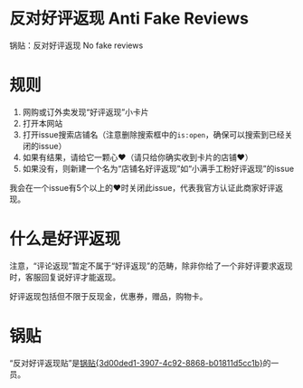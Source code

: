 # 反对好评返现 Anti Fake Reviews
锅贴：反对好评返现 No fake reviews

# 规则
1. 网购或订外卖发现“好评返现”小卡片
2. 打开本网站
3. 打开issue搜索店铺名（注意删除搜索框中的`is:open`，确保可以搜索到已经关闭的issue）
4. 如果有结果，请给它一颗心:heart:（请只给你确实收到卡片的店铺❤️）
5. 如果没有，则新建一个名为“店铺名好评返现”如“小满手工粉好评返现”的issue

我会在一个issue有5个以上的:heart:时关闭此issue，代表我官方认证此商家好评返现。

# 什么是好评返现

注意，“评论返现”暂定不属于“好评返现”的范畴，除非你给了一个非好评要求返现时，客服回复说好评才能返现。

好评返现包括但不限于反现金，优惠券，赠品，购物卡。

# 锅贴
“反对好评返现贴”是[锅贴{3d00ded1-3907-4c92-8868-b01811d5cc1b}](https://github.com/jks-liu/guotie)的一员。
